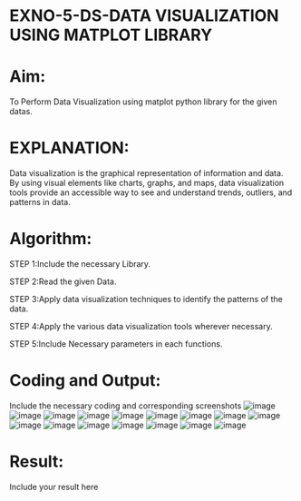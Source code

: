# EXNO-5-DS-DATA VISUALIZATION USING MATPLOT LIBRARY

# Aim:
  To Perform Data Visualization using matplot python library for the given datas.

# EXPLANATION:
Data visualization is the graphical representation of information and data. By using visual elements like charts, graphs, and maps, data visualization tools provide an accessible way to see and understand trends, outliers, and patterns in data.

# Algorithm:
STEP 1:Include the necessary Library.

STEP 2:Read the given Data.

STEP 3:Apply data visualization techniques to identify the patterns of the data.

STEP 4:Apply the various data visualization tools wherever necessary.

STEP 5:Include Necessary parameters in each functions.

# Coding and Output:
 Include the necessary coding and corresponding screenshots
 ![image](https://github.com/user-attachments/assets/c2e11516-3f17-456b-a5d6-6b196473db03)
![image](https://github.com/user-attachments/assets/03f1bb19-deef-4ee5-93fa-97841b71ea07)
![image](https://github.com/user-attachments/assets/2f548576-a91b-45cc-92db-f9ab1156711f)
![image](https://github.com/user-attachments/assets/83969f75-6b0c-4549-9ed3-950318a440ad)
![image](https://github.com/user-attachments/assets/3a29dfd6-3769-4bd6-b953-c99084ba51a4)
![image](https://github.com/user-attachments/assets/2b0b4413-e895-4ffa-8102-46557bff1995)
![image](https://github.com/user-attachments/assets/a55e7206-1cef-47e6-901f-3e8f824d56be)
![image](https://github.com/user-attachments/assets/11e4725b-9dd5-4a22-8688-9e8c41dedf02)
![image](https://github.com/user-attachments/assets/1440c0f2-8bcf-482c-9aab-6560baa588d7)
![image](https://github.com/user-attachments/assets/dc76cd06-b62f-4190-801a-7afb6cf5da16)
![image](https://github.com/user-attachments/assets/d389bf5e-a6fb-44fc-8546-8f74ba64b3fe)
![image](https://github.com/user-attachments/assets/2efa6ca5-5caf-41f7-8acd-198dd9268c97)
![image](https://github.com/user-attachments/assets/df76961a-54af-4603-ac37-573cf7b7b9bb)
![image](https://github.com/user-attachments/assets/cee06de9-95fa-4934-a597-6288bfc647df)
![image](https://github.com/user-attachments/assets/2c0e0933-d409-483e-a791-b1edaed69f48)
![image](https://github.com/user-attachments/assets/8f7135b2-7330-467c-a004-15beb425aec3)

# Result:
 Include your result here
